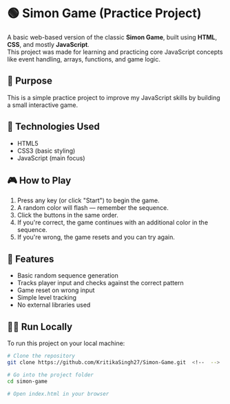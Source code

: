 # 🟢 Simon Game (Practice Project)

A basic web-based version of the classic **Simon Game**, built using **HTML**, **CSS**, and mostly **JavaScript**.  
This project was made for learning and practicing core JavaScript concepts like event handling, arrays, functions, and game logic.

## 🎯 Purpose

This is a simple practice project to improve my JavaScript skills by building a small interactive game.

## 🚀 Technologies Used

- HTML5
- CSS3 (basic styling)
- JavaScript (main focus)

## 🎮 How to Play

1. Press any key (or click "Start") to begin the game.
2. A random color will flash — remember the sequence.
3. Click the buttons in the same order.
4. If you're correct, the game continues with an additional color in the sequence.
5. If you're wrong, the game resets and you can try again.

## 📌 Features

- Basic random sequence generation
- Tracks player input and checks against the correct pattern
- Game reset on wrong input
- Simple level tracking
- No external libraries used

## 🧑‍💻 Run Locally

To run this project on your local machine:

```bash
# Clone the repository
git clone https://github.com/KritikaSingh27/Simon-Game.git  <!--  -->

# Go into the project folder
cd simon-game

# Open index.html in your browser
